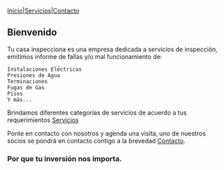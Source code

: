 <!--Agregar servicios-->

[Inicio](tucasainspecciona.github.io)|[Servicios](tucasainspecciona.github.io/nav/servicios.html)|[Contacto](tucasainspecciona.github.io/nav/contacto.html)

## Bienvenido

Tu casa inspecciona es una empresa dedicada a servicios de inspección, emitimos informe de fallas y/o mal funcionamiento de:

```
Instalaciones Eléctricas
Presiones de Agua
Terminaciones
Fugas de Gas
Pisos
Y más...
```

Brindamos diferentes categorías de servicios de acuerdo a tus requerimientos [Servicios](#)

<!--insertar categoría: Fabricación y reparación de portones electricos para estacionamientos ; Rejas de proteccion para puertas y ventanas ; Gafiteria y electricidad (consultar) -->

Ponte en contacto con nosotros y agenda una visita, uno de nuestros socios se pondrá en contacto contigo a la brevedad [Contacto](#).

### Por que tu inversión nos importa.

<!--

You can use the [editor on GitHub](https://github.com/tucasainspecciona/tucasainspecciona.github.io/edit/main/index.md) to maintain and preview the content for your website in Markdown files.

Whenever you commit to this repository, GitHub Pages will run [Jekyll](https://jekyllrb.com/) to rebuild the pages in your site, from the content in your Markdown files.

### Markdown

Markdown is a lightweight and easy-to-use syntax for styling your writing. It includes conventions for

```markdown
Syntax highlighted code block

# Header 1
## Header 2
### Header 3

- Bulleted
- List

1. Numbered
2. List

**Bold** and _Italic_ and `Code` text

[Link](url) and ![Image](src)
```

For more details see [Basic writing and formatting syntax](https://docs.github.com/en/github/writing-on-github/getting-started-with-writing-and-formatting-on-github/basic-writing-and-formatting-syntax).

### Jekyll Themes

Your Pages site will use the layout and styles from the Jekyll theme you have selected in your [repository settings](https://github.com/tucasainspecciona/tucasainspecciona.github.io/settings/pages). The name of this theme is saved in the Jekyll `_config.yml` configuration file.

### Support or Contact

Having trouble with Pages? Check out our [documentation](https://docs.github.com/categories/github-pages-basics/) or [contact support](https://support.github.com/contact) and we’ll help you sort it out.

-->
